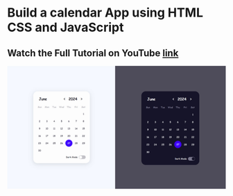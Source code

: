 # Build a calendar App using HTML CSS and JavaScript

## Watch the Full Tutorial on YouTube [link](https://youtu.be/ut4im7gGPpw)

![preview img](preview.jpg)
